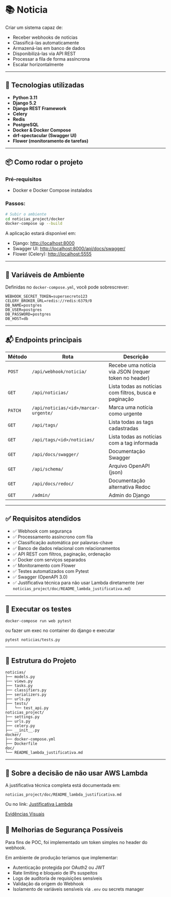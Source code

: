 # 📚 Noticia

Criar um sistema capaz de:

- Receber webhooks de notícias
- Classificá-las automaticamente
- Armazená-las em banco de dados
- Disponibilizá-las via API REST
- Processar a fila de forma assíncrona
- Escalar horizontalmente

---

## 🚀 Tecnologias utilizadas

- **Python 3.11**
- **Django 5.2**
- **Django REST Framework**
- **Celery**
- **Redis**
- **PostgreSQL**
- **Docker & Docker Compose**
- **drf-spectacular (Swagger UI)**
- **Flower (monitoramento de tarefas)**

---

## 📦 Como rodar o projeto

### Pré-requisitos

- Docker e Docker Compose instalados

### Passos:

```bash
# Subir o ambiente
cd noticias_project/docker
docker-compose up --build
```

A aplicação estará disponível em:

- Django: [http://localhost:8000](http://localhost:8000)
- Swagger UI: [http://localhost:8000/api/docs/swagger/](http://localhost:8000/api/docs/swagger/)
- Flower (Celery): [http://localhost:5555](http://localhost:5555)

---

## 🔐 Variáveis de Ambiente

Definidas no `docker-compose.yml`, você pode sobrescrever:

```env
WEBHOOK_SECRET_TOKEN=supersecreto123
CELERY_BROKER_URL=redis://redis:6379/0
DB_NAME=postgres
DB_USER=postgres
DB_PASSWORD=postgres
DB_HOST=db
```

---

## 📬 Endpoints principais

| Método | Rota | Descrição |
|--------|------|-----------|
| `POST` | `/api/webhook/noticia/` | Recebe uma notícia via JSON (requer token no header) |
| `GET`  | `/api/noticias/` | Lista todas as notícias com filtros, busca e paginação |
| `PATCH` | `/api/noticias/<id>/marcar-urgente/` | Marca uma notícia como urgente |
| `GET` | `/api/tags/` | Lista todas as tags cadastradas |
| `GET` | `/api/tags/<id>/noticias/` | Lista todas as notícias com a tag informada |
| `GET` | `/api/docs/swagger/` | Documentação Swagger |
| `GET` | `/api/schema/` | Arquivo OpenAPI (json) |
| `GET` | `/api/docs/redoc/` | Documentação alternativa Redoc |
| `GET` | `/admin/` | Admin do Django |

---

## ✅ Requisitos atendidos

- ✅ Webhook com segurança
- ✅ Processamento assíncrono com fila
- ✅ Classificação automática por palavras-chave
- ✅ Banco de dados relacional com relacionamentos
- ✅ API REST com filtros, paginação, ordenação
- ✅ Docker com serviços separados
- ✅ Monitoramento com Flower
- ✅ Testes automatizados com Pytest
- ✅ Swagger (OpenAPI 3.0)
- ✅ Justificativa técnica para não usar Lambda diretamente (ver `noticias_project/doc/README_lambda_justificativa.md`)

---

## 🧪 Executar os testes

```bash
docker-compose run web pytest
```

ou fazer um exec no container do django e executar

```bash
pytest noticias/tests.py
```

---

## 📁 Estrutura do Projeto

```
noticias/
├── models.py
├── views.py
├── tasks.py
├── classifiers.py
├── serializers.py
├── urls.py
├── tests/
│   └── test_api.py
noticias_project/
├── settings.py
├── urls.py
├── celery.py
├── __init__.py
docker/
├── docker-compose.yml
├── Dockerfile
doc/
└── README_lambda_justificativa.md
```

---

## 📄 Sobre a decisão de não usar AWS Lambda

A justificativa técnica completa está documentada em:

```
noticias_project/doc/README_lambda_justificativa.md
```
Ou no link:
[Justificativa Lambda](noticias_project/doc/README_lambda_justificativa.md)

[Evidências Visuais](noticias_project/doc/README_imagens.md)


## 🔐 Melhorias de Segurança Possíveis

Para fins de POC, foi implementado um token simples no header do webhook.

Em ambiente de produção teriamos que implementar:

- Autenticação protegida por OAuth2 ou JWT
- Rate limiting e bloqueio de IPs suspeitos
- Logs de auditoria de requisições sensíveis
- Validação da origem do Webhook
- Isolamento de variáveis sensíveis via `.env` ou secrets manager
